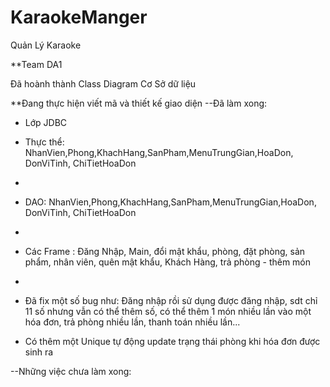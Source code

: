 # KaraokeManger
Quản Lý Karaoke

**Team DA1

Đã hoành thành Class Diagram
Cơ Sở dữ liệu


**Đang thực hiện viết mã và thiết kế giao diện
--Đã làm xong:
+ Lớp JDBC
+ Thực thể: NhanVien,Phong,KhachHang,SanPham,MenuTrungGian,HoaDon, DonViTinh, ChiTietHoaDon
+ 
+ DAO: NhanVien,Phong,KhachHang,SanPham,MenuTrungGian,HoaDon, DonViTinh, ChiTietHoaDon
+ 
+ Các Frame : Đăng Nhập, Main, đổi mật khẩu, phòng, đặt phòng, sản phẩm, nhân viên, quên mật khẩu, Khách Hàng, trả phòng - thêm món
+ 
+ Đã fix một số bug như: Đăng nhập rồi sử dụng được đăng nhập, sdt chỉ 11 số nhưng vẫn có thể thêm số, có thể thêm 1 món nhiều lần vào một hóa đơn, trả phòng nhiều lần, thanh toán nhiều lần...

+ Có thêm một Unique tự động update trạng thái phòng khi hóa đơn được sinh ra

--Những việc chưa làm xong:
